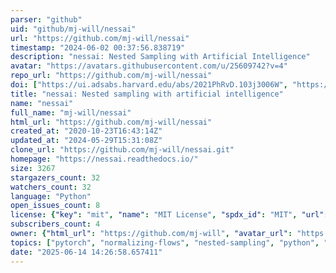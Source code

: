 ```yaml
---
parser: "github"
uid: "github/mj-will/nessai"
url: "https://github.com/mj-will/nessai"
timestamp: "2024-06-02 00:37:56.838719"
description: "nessai: Nested Sampling with Artificial Intelligence"
avatar: "https://avatars.githubusercontent.com/u/25609742?v=4"
repo_url: "https://github.com/mj-will/nessai"
doi: ["https://ui.adsabs.harvard.edu/abs/2021PhRvD.103j3006W", "https://ui.adsabs.harvard.edu/abs/2024ascl.soft05002W/abstract"]
title: "nessai: Nested sampling with artificial intelligence"
name: "nessai"
full_name: "mj-will/nessai"
html_url: "https://github.com/mj-will/nessai"
created_at: "2020-10-23T16:43:14Z"
updated_at: "2024-05-29T15:31:08Z"
clone_url: "https://github.com/mj-will/nessai.git"
homepage: "https://nessai.readthedocs.io/"
size: 3267
stargazers_count: 32
watchers_count: 32
language: "Python"
open_issues_count: 8
license: {"key": "mit", "name": "MIT License", "spdx_id": "MIT", "url": "https://api.github.com/licenses/mit", "node_id": "MDc6TGljZW5zZTEz"}
subscribers_count: 4
owner: {"html_url": "https://github.com/mj-will", "avatar_url": "https://avatars.githubusercontent.com/u/25609742?v=4", "login": "mj-will", "type": "User"}
topics: ["pytorch", "normalizing-flows", "nested-sampling", "python", "bayesian-inference", "bilby", "machine-learning"]
date: "2025-06-14 14:26:58.657411"
---
```

